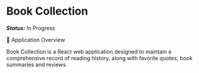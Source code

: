 # Book Collection

***Status:*** In Progress

📝 Application Overview

Book Collection is a React web application designed to maintain a comprehensive record of reading history, along with favorite quotes, book summaries and reviews.
